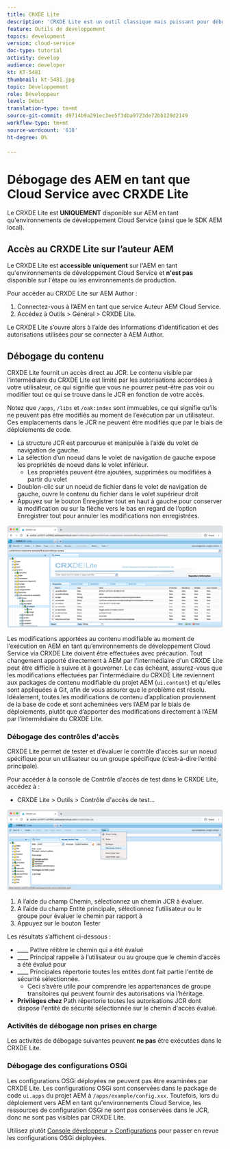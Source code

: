 ```yaml
---
title: CRXDE Lite
description: 'CRXDE Lite est un outil classique mais puissant pour déboguer les AEM en tant qu''environnements de développement Cloud Service. CRXDE Lite fournit une suite de fonctionnalités qui aide le débogage à éviter d’inspecter toutes les ressources et propriétés, de manipuler les parties mutables du JCR et d’étudier les autorisations. '
feature: Outils de développement
topics: development
version: cloud-service
doc-type: tutorial
activity: develop
audience: developer
kt: KT-5481
thumbnail: kt-5481.jpg
topic: Développement
role: Développeur
level: Début
translation-type: tm+mt
source-git-commit: d9714b9a291ec3ee5f3dba9723de72bb120d2149
workflow-type: tm+mt
source-wordcount: '618'
ht-degree: 0%

---
```



# Débogage des AEM en tant que Cloud Service avec CRXDE Lite

Le CRXDE Lite est __UNIQUEMENT__ disponible sur AEM en tant qu&#39;environnements de développement Cloud Service (ainsi que le SDK AEM local).

## Accès au CRXDE Lite sur l’auteur AEM

Le CRXDE Lite est __accessible uniquement__ sur l&#39;AEM en tant qu&#39;environnements de développement Cloud Service et __n&#39;est pas__ disponible sur l&#39;étape ou les environnements de production.

Pour accéder au CRXDE Lite sur AEM Author :

1. Connectez-vous à l’AEM en tant que service Auteur AEM Cloud Service.
1. Accédez à Outils > Général > CRXDE Lite.

Le CRXDE Lite s’ouvre alors à l’aide des informations d’identification et des autorisations utilisées pour se connecter à AEM Author.

## Débogage du contenu

CRXDE Lite fournit un accès direct au JCR. Le contenu visible par l’intermédiaire du CRXDE Lite est limité par les autorisations accordées à votre utilisateur, ce qui signifie que vous ne pourrez peut-être pas voir ou modifier tout ce qui se trouve dans le JCR en fonction de votre accès.

Notez que `/apps`, `/libs` et `/oak:index` sont immuables, ce qui signifie qu’ils ne peuvent pas être modifiés au moment de l’exécution par un utilisateur. Ces emplacements dans le JCR ne peuvent être modifiés que par le biais de déploiements de code.

+ La structure JCR est parcourue et manipulée à l’aide du volet de navigation de gauche.
+ La sélection d’un noeud dans le volet de navigation de gauche expose les propriétés de noeud dans le volet inférieur.
   + Les propriétés peuvent être ajoutées, supprimées ou modifiées à partir du volet
+ Doublon-clic sur un noeud de fichier dans le volet de navigation de gauche, ouvre le contenu du fichier dans le volet supérieur droit
+ Appuyez sur le bouton Enregistrer tout en haut à gauche pour conserver la modification ou sur la flèche vers le bas en regard de l’option Enregistrer tout pour annuler les modifications non enregistrées.

![CRXDE Lite - Débogage du contenu](./assets/crxde-lite/debugging-content.png)

Les modifications apportées au contenu modifiable au moment de l’exécution en AEM en tant qu’environnements de développement Cloud Service via CRXDE Lite doivent être effectuées avec précaution.
Tout changement apporté directement à AEM par l&#39;intermédiaire d&#39;un CRXDE Lite peut être difficile à suivre et à gouverner. Le cas échéant, assurez-vous que les modifications effectuées par l&#39;intermédiaire du CRXDE Lite reviennent aux packages de contenu modifiable du projet AEM (`ui.content`) et qu&#39;elles sont appliquées à Git, afin de vous assurer que le problème est résolu. Idéalement, toutes les modifications de contenu d’application proviennent de la base de code et sont acheminées vers l’AEM par le biais de déploiements, plutôt que d’apporter des modifications directement à l’AEM par l’intermédiaire du CRXDE Lite.

### Débogage des contrôles d&#39;accès

CRXDE Lite permet de tester et d’évaluer le contrôle d&#39;accès sur un noeud spécifique pour un utilisateur ou un groupe spécifique (c’est-à-dire l’entité principale).

Pour accéder à la console de Contrôle d&#39;accès de test dans le CRXDE Lite, accédez à :

+ CRXDE Lite > Outils > Contrôle d&#39;accès de test...

![CRXDE Lite - Contrôle d&#39;accès de test](./assets/crxde-lite/permissions__test-access-control.png)

1. A l’aide du champ Chemin, sélectionnez un chemin JCR à évaluer.
1. A l’aide du champ Entité principale, sélectionnez l’utilisateur ou le groupe pour évaluer le chemin par rapport à
1. Appuyez sur le bouton Tester

Les résultats s’affichent ci-dessous :

+ ____ Pathre réitère le chemin qui a été évalué
+ ____ Principal rappelle à l’utilisateur ou au groupe que le chemin d’accès a été évalué pour
+ ____ Principales répertorie toutes les entités dont fait partie l&#39;entité de sécurité sélectionnée.
   + Ceci s’avère utile pour comprendre les appartenances de groupe transitoires qui peuvent fournir des autorisations via l’héritage.
+ __Privilèges chez__ Path répertorie toutes les autorisations JCR dont dispose l&#39;entité de sécurité sélectionnée sur le chemin d&#39;accès évalué.

### Activités de débogage non prises en charge

Les activités de débogage suivantes peuvent __ne pas__ être exécutées dans le CRXDE Lite.

### Débogage des configurations OSGi

Les configurations OSGi déployées ne peuvent pas être examinées par CRXDE Lite. Les configurations OSGi sont conservées dans le package de code `ui.apps` du projet AEM à `/apps/example/config.xxx`. Toutefois, lors du déploiement vers AEM en tant qu&#39;environnements Cloud Service, les ressources de configuration OSGi ne sont pas conservées dans le JCR, donc ne sont pas visibles par CRXDE Lite.

Utilisez plutôt [Console développeur > Configurations](./developer-console.md#configurations) pour passer en revue les configurations OSGi déployées.

